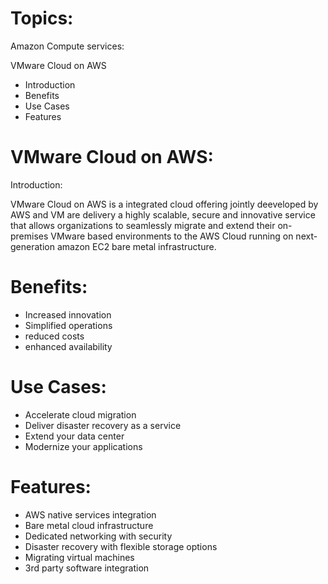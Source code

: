 # Topics:

Amazon Compute services:

VMware Cloud on AWS

- Introduction
- Benefits
- Use Cases
- Features

# VMware Cloud on AWS:

Introduction:

VMware Cloud on AWS is a integrated cloud offering jointly deeveloped by AWS and VM are 
delivery a highly scalable, secure and innovative service that allows organizations to
seamlessly migrate and extend their on-premises VMware based environments to the AWS Cloud
running on next-generation amazon EC2 bare metal infrastructure.

# Benefits:

- Increased innovation
- Simplified operations
- reduced costs
- enhanced availability

# Use Cases:

- Accelerate cloud migration
- Deliver disaster recovery as a service
- Extend your data center
- Modernize your applications

# Features:

- AWS native services integration
- Bare metal cloud infrastructure
- Dedicated networking with security
- Disaster recovery with flexible storage options
- Migrating virtual machines
- 3rd party software integration
